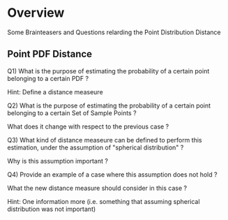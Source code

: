 
# Overview 

Some Brainteasers and Questions relarding the Point Distribution Distance 

## Point PDF Distance 

Q1) What is the purpose of estimating the probability of a certain point belonging to a certain PDF ? 

Hint: Define a distance measeure 

Q2) What is the purpose of estimating the probability of a certain point belonging to a certain Set of Sample Points ? 

What does it change with respect to the previous case ? 

Q3) What kind of distance measeure can be defined to perform this estimation, under the assumption of "spherical distribution" ? 

Why is this assumption important ? 

Q4) Provide an example of a case where this assumption does not hold ? 

What the new distance measure should consider in this case ? 

Hint: One information more (i.e. something that assuming spherical distribution was not important)

